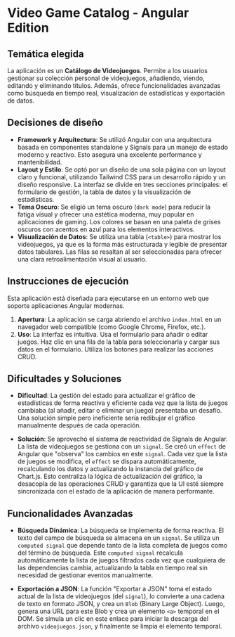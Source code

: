 
# Video Game Catalog - Angular Edition

## Temática elegida

La aplicación es un **Catálogo de Videojuegos**. Permite a los usuarios gestionar su colección personal de videojuegos, añadiendo, viendo, editando y eliminando títulos. Además, ofrece funcionalidades avanzadas como búsqueda en tiempo real, visualización de estadísticas y exportación de datos.

## Decisiones de diseño

- **Framework y Arquitectura**: Se utilizó Angular con una arquitectura basada en componentes standalone y Signals para un manejo de estado moderno y reactivo. Esto asegura una excelente performance y mantenibilidad.
- **Layout y Estilo**: Se optó por un diseño de una sola página con un layout claro y funcional, utilizando Tailwind CSS para un desarrollo rápido y un diseño responsive. La interfaz se divide en tres secciones principales: el formulario de gestión, la tabla de datos y la visualización de estadísticas.
- **Tema Oscuro**: Se eligió un tema oscuro (`dark mode`) para reducir la fatiga visual y ofrecer una estética moderna, muy popular en aplicaciones de gaming. Los colores se basan en una paleta de grises oscuros con acentos en azul para los elementos interactivos.
- **Visualización de Datos**: Se utiliza una tabla (`<table>`) para mostrar los videojuegos, ya que es la forma más estructurada y legible de presentar datos tabulares. Las filas se resaltan al ser seleccionadas para ofrecer una clara retroalimentación visual al usuario.

## Instrucciones de ejecución

Esta aplicación está diseñada para ejecutarse en un entorno web que soporte aplicaciones Angular modernas.

1.  **Apertura**: La aplicación se carga abriendo el archivo `index.html` en un navegador web compatible (como Google Chrome, Firefox, etc.).
2.  **Uso**: La interfaz es intuitiva. Usa el formulario para añadir o editar juegos. Haz clic en una fila de la tabla para seleccionarla y cargar sus datos en el formulario. Utiliza los botones para realizar las acciones CRUD.

## Dificultades y Soluciones

- **Dificultad**: La gestión del estado para actualizar el gráfico de estadísticas de forma reactiva y eficiente cada vez que la lista de juegos cambiaba (al añadir, editar o eliminar un juego) presentaba un desafío. Una solución simple pero ineficiente sería redibujar el gráfico manualmente después de cada operación.

- **Solución**: Se aprovechó el sistema de reactividad de Signals de Angular. La lista de videojuegos se gestiona con un `signal`. Se creó un `effect` de Angular que "observa" los cambios en este `signal`. Cada vez que la lista de juegos se modifica, el `effect` se dispara automáticamente, recalculando los datos y actualizando la instancia del gráfico de Chart.js. Esto centraliza la lógica de actualización del gráfico, la desacopla de las operaciones CRUD y garantiza que la UI esté siempre sincronizada con el estado de la aplicación de manera performante.

## Funcionalidades Avanzadas

- **Búsqueda Dinámica**: La búsqueda se implementa de forma reactiva. El texto del campo de búsqueda se almacena en un `signal`. Se utiliza un `computed signal` que depende tanto de la lista completa de juegos como del término de búsqueda. Este `computed signal` recalcula automáticamente la lista de juegos filtrados cada vez que cualquiera de las dependencias cambia, actualizando la tabla en tiempo real sin necesidad de gestionar eventos manualmente.

- **Exportación a JSON**: La función "Exportar a JSON" toma el estado actual de la lista de videojuegos (del `signal`), lo convierte a una cadena de texto en formato JSON, y crea un `Blob` (Binary Large Object). Luego, genera una URL para este Blob y crea un elemento `<a>` temporal en el DOM. Se simula un clic en este enlace para iniciar la descarga del archivo `videojuegos.json`, y finalmente se limpia el elemento temporal.
